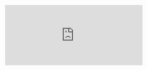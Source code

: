 <iframe src="http://localhost:3000/d-solo/de89cepeqacjke/rate-process-cpu-seconds-total-1m?orgId=1&from=1735375277633&to=1735375577633&timezone=browser&panelId=3&__feature.dashboardSceneSolo" width="450" height="200" frameborder="0"></iframe>

